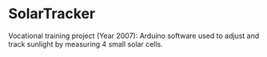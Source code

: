 # SolarTracker
Vocational training project (Year 2007): Arduino software used to adjust and track sunlight by measuring 4 small solar cells.
